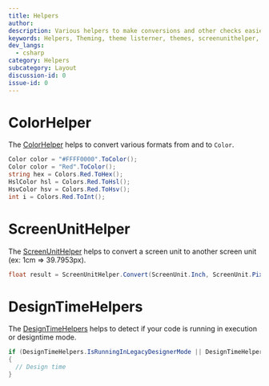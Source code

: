 ```yaml
---
title: Helpers
author: 
description: Various helpers to make conversions and other checks easier.
keywords: Helpers, Theming, theme listerner, themes, screenunithelper, colorhelper
dev_langs:
  - csharp
category: Helpers
subcategory: Layout
discussion-id: 0
issue-id: 0
---
```


# ColorHelper

The [ColorHelper](/dotnet/api/microsoft.toolkit.uwp.helpers.colorhelper) helps to convert various formats from and to `Color`.

```csharp
Color color = "#FFFF0000".ToColor();
Color color = "Red".ToColor();
string hex = Colors.Red.ToHex();
HslColor hsl = Colors.Red.ToHsl();
HsvColor hsv = Colors.Red.ToHsv();
int i = Colors.Red.ToInt();
```

# ScreenUnitHelper

The [ScreenUnitHelper](/dotnet/api/microsoft.toolkit.uwp.helpers.screenunithelper) helps to convert a screen unit to another screen unit (ex: 1cm => 39.7953px).

```csharp
float result = ScreenUnitHelper.Convert(ScreenUnit.Inch, ScreenUnit.Pixel, 1); // 96
```

# DesignTimeHelpers

The [DesignTimeHelpers](/dotnet/api/microsoft.toolkit.uwp.ui.designtimehelpers) helps to detect if your code is running in execution or designtime mode.
```csharp
if (DesignTimeHelpers.IsRunningInLegacyDesignerMode || DesignTimeHelpers.IsRunningInEnhancedDesignerMode)
{
  // Design time
}
```
